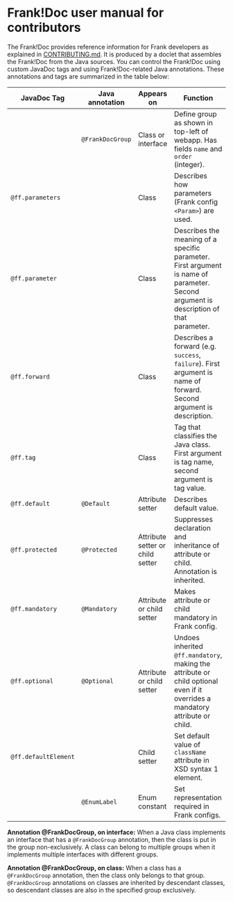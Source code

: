 # Frank!Doc user manual for contributors

The Frank!Doc provides reference information for Frank developers as explained in [CONTRIBUTING.md](./CONTRIBUTING.md). It is produced by a doclet that assembles the Frank!Doc from the Java sources. You can control the Frank!Doc using custom JavaDoc tags and using Frank!Doc-related Java annotations. These annotations and tags are summarized in the table below:

| JavaDoc Tag | Java annotation | Appears on | Function |
| ---- | ---- | ---------- | -------- |
| | `@FrankDocGroup` | Class or interface | Define group as shown in top-left of webapp. Has fields `name` and `order` (integer). |
| `@ff.parameters` | | Class | Describes how parameters (Frank config `<Param>`) are used. |
| `@ff.parameter` | | Class | Describes the meaning of a specific parameter. First argument is name of parameter. Second argument is description of that parameter. |
| `@ff.forward` | | Class | Describes a forward (e.g. `success`, `failure`). First argument is name of forward. Second argument is description. |
| `@ff.tag` | | Class | Tag that classifies the Java class. First argument is tag name, second argument is tag value. |
| `@ff.default` | `@Default` | Attribute setter | Describes default value. |
| `@ff.protected` | `@Protected` | Attribute setter or child setter | Suppresses declaration and inheritance of attribute or child. Annotation is inherited. |
| `@ff.mandatory` | `@Mandatory` | Attribute or child setter | Makes attribute or child mandatory in Frank config. |
| `@ff.optional` | `@Optional` | Attribute or child setter | Undoes inherited `@ff.mandatory`, making the attribute or child optional even if it overrides a mandatory attribute or child.
| `@ff.defaultElement` | | Child setter | Set default value of `className` attribute in XSD syntax 1 element. |
| | `@EnumLabel` | Enum constant | Set representation required in Frank configs. |

**Annotation @FrankDocGroup, on interface:**  When a Java class implements an interface that has a `@FrankDocGroup` annotation, then the class is put in the group non-exclusively. A class can belong to multiple groups when it implements multiple interfaces with different groups.

**Annotation @FrankDocGroup, on class:** When a class has a `@FrankDocGroup` annotation, then the class only belongs to that group. `@FrankDocGroup` annotations on classes are inherited by descendant classes, so descendant classes are also in the specified group exclusively.
